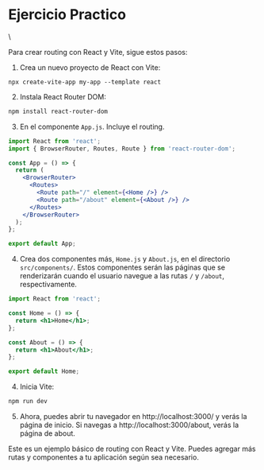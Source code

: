 # Ejercicio Practico

\


Para crear routing con React y Vite, sigue estos pasos:

1. Crea un nuevo proyecto de React con Vite:

```shell
npx create-vite-app my-app --template react
```

2. Instala React Router DOM:

```sh
npm install react-router-dom
```

3. En el componente `App.js`. Incluye el routing.

```jsx
import React from 'react';
import { BrowserRouter, Routes, Route } from 'react-router-dom';

const App = () => {
  return (
    <BrowserRouter>
      <Routes>
        <Route path="/" element={<Home />} />
        <Route path="/about" element={<About />} />
      </Routes>
    </BrowserRouter>
  );
};

export default App;
```

4. Crea dos componentes más, `Home.js` y `About.js`, en el directorio `src/components/`. Estos componentes serán las páginas que se renderizarán cuando el usuario navegue a las rutas `/` y `/about`, respectivamente.

```jsx
import React from 'react';

const Home = () => {
  return <h1>Home</h1>;
};

const About = () => {
  return <h1>About</h1>;
};

export default Home;
```

4. Inicia Vite:

```sh
npm run dev
```

5. Ahora, puedes abrir tu navegador en http://localhost:3000/ y verás la página de inicio. Si navegas a http://localhost:3000/about, verás la página de about.

Este es un ejemplo básico de routing con React y Vite. Puedes agregar más rutas y componentes a tu aplicación según sea necesario.

